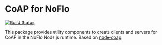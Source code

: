 # CoAP for NoFlo
[![Build Status](https://secure.travis-ci.org/razueroh/noflo-coap.png?branch=master)](http://travis-ci.org/razueroh/noflo-coap)

This package provides utility components to create clients and servers for CoAP in the NoFlo Node.js runtime. Based on [node-coap](https://www.npmjs.com/package/coap).
